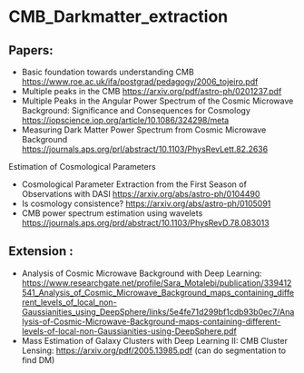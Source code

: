 # CMB_Darkmatter_extraction

##  Papers:
* Basic foundation towards understanding CMB https://www.roe.ac.uk/ifa/postgrad/pedagogy/2006_tojeiro.pdf
* Multiple peaks in the CMB https://arxiv.org/pdf/astro-ph/0201237.pdf
* Multiple Peaks in the Angular Power Spectrum of the Cosmic Microwave Background: Significance and Consequences for Cosmology        https://iopscience.iop.org/article/10.1086/324298/meta
* Measuring Dark Matter Power Spectrum from Cosmic Microwave Background https://journals.aps.org/prl/abstract/10.1103/PhysRevLett.82.2636

Estimation of Cosmological Parameters
* Cosmological Parameter Extraction from the First Season of Observations with DASI https://arxiv.org/abs/astro-ph/0104490
* Is cosmology consistence? https://arxiv.org/abs/astro-ph/0105091
* CMB power spectrum estimation using wavelets https://journals.aps.org/prd/abstract/10.1103/PhysRevD.78.083013
 
## Extension :
* Analysis of Cosmic Microwave Background with Deep Learning: https://www.researchgate.net/profile/Sara_Motalebi/publication/339412541_Analysis_of_Cosmic_Microwave_Background_maps_containing_different_levels_of_local_non-Gaussianities_using_DeepSphere/links/5e4fe71d299bf1cdb93b0ec7/Analysis-of-Cosmic-Microwave-Background-maps-containing-different-levels-of-local-non-Gaussianities-using-DeepSphere.pdf
* Mass Estimation of Galaxy Clusters with Deep Learning II: CMB Cluster Lensing: https://arxiv.org/pdf/2005.13985.pdf (can do segmentation to find DM)
